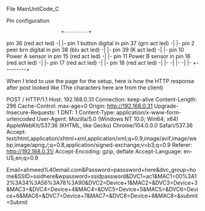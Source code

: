 File MainUnitCode_C

Pin configuration


                        +---------+
pin 36 (red act led)   -|         |- pin 1 button digital in
pin 37 (grn act led)   -|         |- pin 2 peer brn digital in
pin 38 (blu act led)   -|         |-
pin 39 (K act led)     -|         |- pin 10 Power A sensor in
pin 15 (red act led)   -|         |- pin 11 Power B sensor in
pin 16 (red act led)   -|         |-
pin 17 (red act led)   -|         |-
pin 18 (red act led)   -|         |-
                       -|         |-
                       -|         |-
                        +---------+
               


When I tried to use the page for the setup, here is how the HTTP response after post looked like (The characters here are from the client)

POST / HTTP/1.1
Host: 192.168.0.31
Connection: keep-alive
Content-Length: 296
Cache-Control: max-age=0
Origin: http://192.168.0.31
Upgrade-Insecure-Requests: 1
DNT: 1
Content-Type: application/x-www-form-urlencoded
User-Agent: Mozilla/5.0 (Windows NT 10.0; Win64; x64) AppleWebKit/537.36 (KHTML, like Gecko) Chrome/104.0.0.0 Safari/537.36
Accept: text/html,application/xhtml+xml,application/xml;q=0.9,image/avif,image/webp,image/apng,*/*;q=0.8,application/signed-exchange;v=b3;q=0.9
Referer: http://192.168.0.31/
Accept-Encoding: gzip, deflate
Accept-Language: en-US,en;q=0.9

Email=ahmeed%40email.com&Password=passsword+here&dvc_group=home&SSID=ssidhere&wpassword=ssidpassword&DVC1=ac1&MAC1=00%3A12%3A34%3A56%3A78%3A90&DVC2=Device+1&MAC2=&DVC3=Device+3&MAC3=&DVC4=Device+4&MAC4=&DVC5=Device+5&MAC5=&DVC6=Device+6&MAC6=&DVC7=Device+7&MAC7=&DVC8=Device+8&MAC8=&submit=Submit
